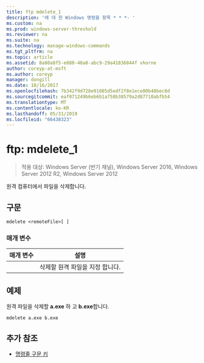 ```yaml
---
title: ftp mdelete_1
description: '에 대 한 Windows 명령을 항목 * * *- '
ms.custom: na
ms.prod: windows-server-threshold
ms.reviewer: na
ms.suite: na
ms.technology: manage-windows-commands
ms.tgt_pltfrm: na
ms.topic: article
ms.assetid: 8a80a8f5-e880-40a8-abc9-29a41836844f vhorne
author: coreyp-at-msft
ms.author: coreyp
manager: dongill
ms.date: 10/16/2017
ms.openlocfilehash: 7b342f9d728e91085d5edf2f8e1ece00b48bec8d
ms.sourcegitcommit: eaf071249b6eb6b1a758b38579a2d87710abfb54
ms.translationtype: MT
ms.contentlocale: ko-KR
ms.lasthandoff: 05/31/2019
ms.locfileid: "66438323"
---
```

# <a name="ftp-mdelete1"></a>ftp: mdelete_1

>적용 대상: Windows Server (반기 채널), Windows Server 2016, Windows Server 2012 R2, Windows Server 2012

원격 컴퓨터에서 파일을 삭제합니다.   
## <a name="syntax"></a>구문  
```  
mdelete <remoteFile>[ ]  
```  
### <a name="parameters"></a>매개 변수  

|  매개 변수   |             설명              |
|--------------|--------------------------------------|
| <remoteFile> | 삭제할 원격 파일을 지정 합니다. |

## <a name="BKMK_Examples"></a>예제  
원격 파일을 삭제할 **a.exe** 하 고 **b.exe**합니다.  
```  
mdelete a.exe b.exe  
```  
## <a name="additional-references"></a>추가 참조  
-   [명령줄 구문 키](command-line-syntax-key.md)  
